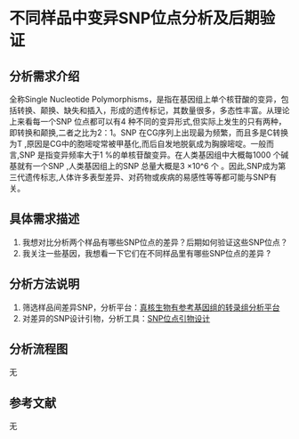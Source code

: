# 不同样品中变异SNP位点分析及后期验证
## 分析需求介绍
全称Single Nucleotide Polymorphisms，是指在基因组上单个核苷酸的变异，包括转换、颠换、缺失和插入，形成的遗传标记，其数量很多，多态性丰富。从理论上来看每一个SNP 位点都可以有4 种不同的变异形式,但实际上发生的只有两种，即转换和颠换,二者之比为2：1。SNP 在CG序列上出现最为频繁，而且多是C转换为T ,原因是CG中的胞嘧啶常被甲基化,而后自发地脱氨成为胸腺嘧啶。一般而言,SNP 是指变异频率大于1 %的单核苷酸变异。在人类基因组中大概每1000 个碱基就有一个SNP ,人类基因组上的SNP 总量大概是3 ×10^6 个 。因此,SNP成为第三代遗传标志,人体许多表型差异、对药物或疾病的易感性等等都可能与SNP有关。

## 具体需求描述
1. 我想对比分析两个样品有哪些SNP位点的差异？后期如何验证这些SNP位点？
2. 我关注一些基因，我想看一下它们在不同样品里有哪些SNP位点的差异 ?

## 分析方法说明
1. 筛选样品间差异SNP，分析平台：[真核生物有参考基因组的转录组分析平台](https://international.biocloud.net/zh/software/agriculture/detail/8a817f674fd9e535014fda7080080a9b)
2. 对差异的SNP设计引物，分析工具：[SNP位点引物设计](https://international.biocloud.net/zh/software/tools/detail/small/8a817f67500765770150089563a9206a)

## 分析流程图
无

## 参考文献
无